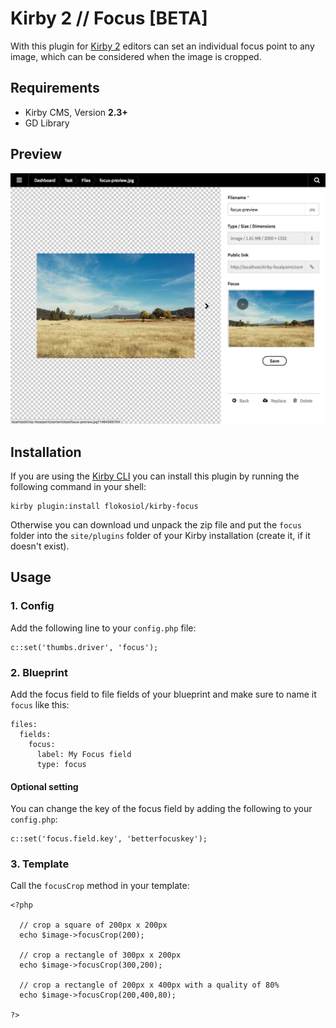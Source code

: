 # Kirby 2 // Focus [BETA]

With this plugin for [Kirby 2](http://getkirby.com) editors can set an individual focus point to any image, which can be considered when the image is cropped.

## Requirements

+ Kirby CMS, Version **2.3+**
+ GD Library

## Preview

![Screenshot](screenshot.png)

## Installation

If you are using the [Kirby CLI](https://github.com/getkirby/cli) you can install this plugin by running the following command in your shell:

```
kirby plugin:install flokosiol/kirby-focus
```

Otherwise you can download und unpack the zip file and put the `focus` folder into the `site/plugins` folder of your Kirby installation (create it, if it doesn't exist).

## Usage

### 1. Config

Add the following line to your `config.php` file:

```
c::set('thumbs.driver', 'focus');
```

### 2. Blueprint

Add the focus field to file fields of your blueprint and make sure to name it `focus` like this:

```
files:
  fields: 
    focus: 
      label: My Focus field
      type: focus
```

#### Optional setting

You can change the key of the focus field by adding the following to your `config.php`:

```
c::set('focus.field.key', 'betterfocuskey');
```

### 3. Template

Call the `focusCrop` method in your template:

```
<?php 

  // crop a square of 200px x 200px
  echo $image->focusCrop(200); 

  // crop a rectangle of 300px x 200px
  echo $image->focusCrop(300,200); 

  // crop a rectangle of 200px x 400px with a quality of 80%
  echo $image->focusCrop(200,400,80); 

?>
```

